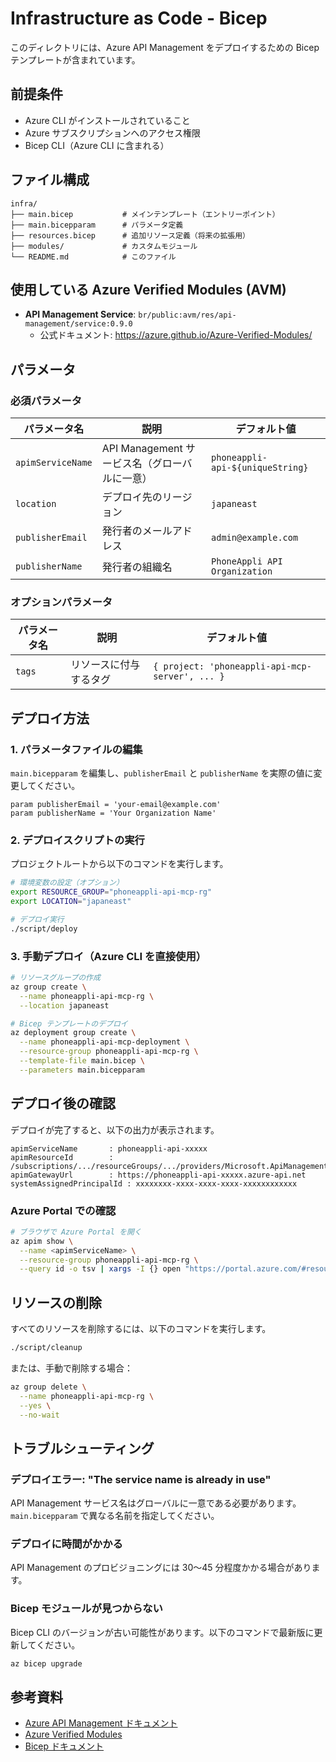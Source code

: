 # Infrastructure as Code - Bicep

このディレクトリには、Azure API Management をデプロイするための Bicep テンプレートが含まれています。

## 前提条件

- Azure CLI がインストールされていること
- Azure サブスクリプションへのアクセス権限
- Bicep CLI（Azure CLI に含まれる）

## ファイル構成

```
infra/
├── main.bicep           # メインテンプレート（エントリーポイント）
├── main.bicepparam      # パラメータ定義
├── resources.bicep      # 追加リソース定義（将来の拡張用）
├── modules/             # カスタムモジュール
└── README.md            # このファイル
```

## 使用している Azure Verified Modules (AVM)

- **API Management Service**: `br/public:avm/res/api-management/service:0.9.0`
  - 公式ドキュメント: https://azure.github.io/Azure-Verified-Modules/

## パラメータ

### 必須パラメータ

| パラメータ名 | 説明 | デフォルト値 |
|------------|------|------------|
| `apimServiceName` | API Management サービス名（グローバルに一意） | `phoneappli-api-${uniqueString}` |
| `location` | デプロイ先のリージョン | `japaneast` |
| `publisherEmail` | 発行者のメールアドレス | `admin@example.com` |
| `publisherName` | 発行者の組織名 | `PhoneAppli API Organization` |

### オプションパラメータ

| パラメータ名 | 説明 | デフォルト値 |
|------------|------|------------|
| `tags` | リソースに付与するタグ | `{ project: 'phoneappli-api-mcp-server', ... }` |

## デプロイ方法

### 1. パラメータファイルの編集

`main.bicepparam` を編集し、`publisherEmail` と `publisherName` を実際の値に変更してください。

```bicep
param publisherEmail = 'your-email@example.com'
param publisherName = 'Your Organization Name'
```

### 2. デプロイスクリプトの実行

プロジェクトルートから以下のコマンドを実行します。

```bash
# 環境変数の設定（オプション）
export RESOURCE_GROUP="phoneappli-api-mcp-rg"
export LOCATION="japaneast"

# デプロイ実行
./script/deploy
```

### 3. 手動デプロイ（Azure CLI を直接使用）

```bash
# リソースグループの作成
az group create \
  --name phoneappli-api-mcp-rg \
  --location japaneast

# Bicep テンプレートのデプロイ
az deployment group create \
  --name phoneappli-api-mcp-deployment \
  --resource-group phoneappli-api-mcp-rg \
  --template-file main.bicep \
  --parameters main.bicepparam
```

## デプロイ後の確認

デプロイが完了すると、以下の出力が表示されます。

```
apimServiceName       : phoneappli-api-xxxxx
apimResourceId        : /subscriptions/.../resourceGroups/.../providers/Microsoft.ApiManagement/service/...
apimGatewayUrl        : https://phoneappli-api-xxxxx.azure-api.net
systemAssignedPrincipalId : xxxxxxxx-xxxx-xxxx-xxxx-xxxxxxxxxxxx
```

### Azure Portal での確認

```bash
# ブラウザで Azure Portal を開く
az apim show \
  --name <apimServiceName> \
  --resource-group phoneappli-api-mcp-rg \
  --query id -o tsv | xargs -I {} open "https://portal.azure.com/#resource{}"
```

## リソースの削除

すべてのリソースを削除するには、以下のコマンドを実行します。

```bash
./script/cleanup
```

または、手動で削除する場合：

```bash
az group delete \
  --name phoneappli-api-mcp-rg \
  --yes \
  --no-wait
```

## トラブルシューティング

### デプロイエラー: "The service name is already in use"

API Management サービス名はグローバルに一意である必要があります。`main.bicepparam` で異なる名前を指定してください。

### デプロイに時間がかかる

API Management のプロビジョニングには 30〜45 分程度かかる場合があります。

### Bicep モジュールが見つからない

Bicep CLI のバージョンが古い可能性があります。以下のコマンドで最新版に更新してください。

```bash
az bicep upgrade
```

## 参考資料

- [Azure API Management ドキュメント](https://learn.microsoft.com/ja-jp/azure/api-management/)
- [Azure Verified Modules](https://azure.github.io/Azure-Verified-Modules/)
- [Bicep ドキュメント](https://learn.microsoft.com/ja-jp/azure/azure-resource-manager/bicep/)
